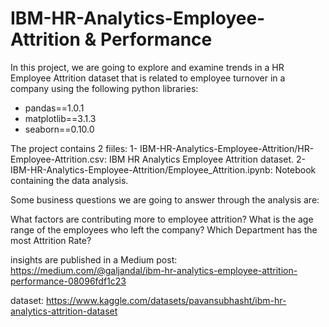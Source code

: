 # IBM-HR-Analytics-Employee-Attrition & Performance

In this project, we are going to explore and examine trends in a HR Employee Attrition dataset that is related to employee turnover in a company using the following python libraries:
- pandas==1.0.1
- matplotlib==3.1.3
- seaborn==0.10.0

The project contains 2 fiiles:
1- IBM-HR-Analytics-Employee-Attrition/HR-Employee-Attrition.csv: IBM HR Analytics Employee Attrition dataset.
2- IBM-HR-Analytics-Employee-Attrition/Employee_Attrition.ipynb: Notebook containing the data analysis.


Some business questions we are going to answer through the analysis are:

What factors are contributing more to employee attrition?
What is the age range of the employees who left the company?
Which Department has the most Attrition Rate?

insights are published in a Medium post: https://medium.com/@galjandal/ibm-hr-analytics-employee-attrition-performance-08096fdf1c23


dataset: https://www.kaggle.com/datasets/pavansubhasht/ibm-hr-analytics-attrition-dataset

